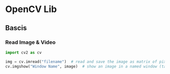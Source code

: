 # OpenCV Lib

## Bascis

### Read Image & Video

```py
import cv2 as cv

img = cv.imread("filename")  # read and save the image as matrix of pixels
cv.imgshow("Window Name", image)  # show an image in a named window (takes name and pixel matrix)
```
